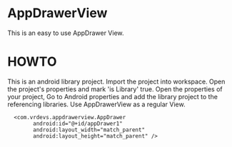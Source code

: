 AppDrawerView
=============

This is an easy to use AppDrawer View.

HOWTO
========

This is an android library project. Import the project into workspace. Open the project's properties and mark 'is Library' true.
Open the properties of your project, Go to Android properties and add the library project to the referencing libraries.
Use AppDrawerView as a regular View. 

      <com.vrdevs.appdrawerview.AppDrawer 
            android:id="@+id/appDrawer1"   
            android:layout_width="match_parent"
            android:layout_height="match_parent" />
      
